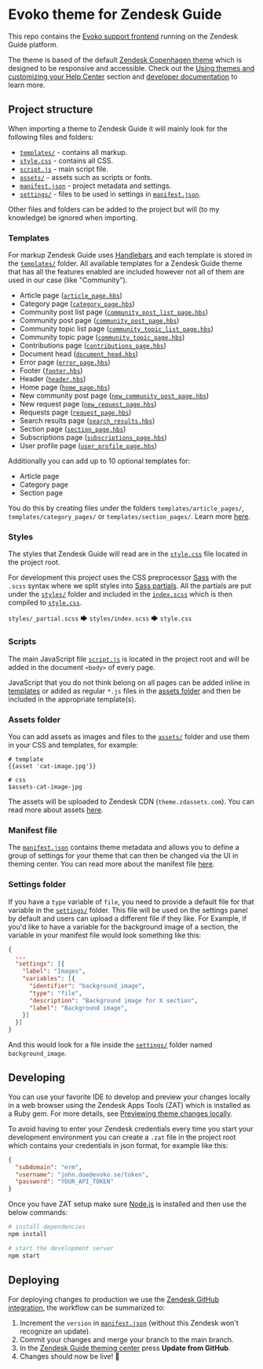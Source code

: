 # Evoko theme for Zendesk Guide

This repo contains the [Evoko support frontend](https://support.evoko.se/hc/en-us) running on the Zendesk Guide platform.

The theme is based of the default [Zendesk Copenhagen theme](https://github.com/zendesk/copenhagen_theme) which is designed to be responsive and accessible. Check out the [Using themes and customizing your Help Center](https://support.zendesk.com/hc/en-us/sections/206670747) section and [developer documentation](https://developer.zendesk.com/apps/docs/help-center-templates/introduction) to learn more.

## Project structure

When importing a theme to Zendesk Guide it will mainly look for the following files and folders:

- [`templates/`](#templates) - contains all markup.
- [`style.css`](#styles) - contains all CSS.
- [`script.js`](#scripts) - main script file.
- [`assets/`](#assets-folder) - assets such as scripts or fonts.
- [`manifest.json`](#manifest-file) - project metadata and settings.
- [`settings/`](#settings-folder) - files to be used in settings in [`manifest.json`](manifest.json).

Other files and folders can be added to the project but will (to my knowledge) be ignored when importing.

### Templates

For markup Zendesk Guide uses [Handlebars](https://handlebarsjs.com/) and each template is stored in the [`templates/`](templates/) folder. All available templates for a Zendesk Guide theme that has all the features enabled are included however not all of them are used in our case (like "Community").

- Article page ([`article_page.hbs`](templates/article_page.hbs))
- Category page ([`category_page.hbs`](templates/category_page.hbs))
- Community post list page ([`community_post_list_page.hbs`](templates/community_post_list_page.hbs))
- Community post page ([`community_post_page.hbs`](templates/community_post_page.hbs))
- Community topic list page ([`community_topic_list_page.hbs`](templates/community_topic_list_page.hbs))
- Community topic page ([`community_topic_page.hbs`](templates/community_topic_page.hbs))
- Contributions page ([`contributions_page.hbs`](templates/contributions_page.hbs))
- Document head ([`document_head.hbs`](templates/document_head.hbs))
- Error page ([`error_page.hbs`](templates/error_page.hbs))
- Footer ([`footer.hbs`](templates/footer.hbs))
- Header ([`header.hbs`](templates/header.hbs))
- Home page ([`home_page.hbs`](templates/home_page.hbs))
- New community post page ([`new_community_post_page.hbs`](templates/new_community_post_page.hbs))
- New request page ([`new_request_page.hbs`](templates/new_request_page.hbs))
- Requests page ([`request_page.hbs`](templates/request_page.hbs))
- Search results page ([`search_results.hbs`](templates/search_results.hbs))
- Section page ([`section_page.hbs`](templates/section_page.hbs))
- Subscriptions page ([`subscriptions_page.hbs`](templates/subscriptions_page.hbs))
- User profile page ([`user_profile_page.hbs`](templates/user_profile_page.hbs))

Additionally you can add up to 10 optional templates for:

- Article page
- Category page
- Section page

You do this by creating files under the folders `templates/article_pages/`, `templates/category_pages/` or `templates/section_pages/`.
Learn more [here](https://support.zendesk.com/hc/en-us/articles/360001948367).

### Styles

The styles that Zendesk Guide will read are in the [`style.css`](style.css) file located in the project root.

For development this project uses the CSS preprocessor [Sass](https://sass-lang.com/) with the `.scss` syntax where we split styles into [Sass partials](https://sass-lang.com/guide#topic-4). All the partials are put under the [`styles/`](styles/) folder and included in the [`index.scss`](styles/index.scss) which is then compiled to [`style.css`](style.css).

`styles/_partial.scss` 🡆 `styles/index.scss` 🡆 `style.css`

### Scripts

The main JavaScript file [`script.js`](script.js) is located in the project root and will be added in the document `<body>` of every page.

JavaScript that you do not think belong on all pages can be added inline in [templates](#templates) or added as regular `*.js` files in the [assets folder](#assets-folder) and then be included in the appropriate template(s).

### Assets folder

You can add assets as images and files to the [`assets/`](assets/) folder and use them in your CSS and templates, for example:

```
# template
{{asset 'cat-image.jpg'}}

# css
$assets-cat-image-jpg
```

The assets will be uploaded to Zendesk CDN (`theme.zdassets.com`). You can read more about assets [here](https://support.zendesk.com/hc/en-us/articles/115012399428).

### Manifest file

The [`manifest.json`](manifest.json) contains theme metadata and allows you to define a group of settings for your theme that can then be changed via the UI in theming center.
You can read more about the manifest file [here](https://support.zendesk.com/hc/en-us/articles/115012547687).

### Settings folder

If you have a `type` variable of `file`, you need to provide a default file for that variable in the [`settings/`](settings/) folder. This file will be used on the settings panel by default and users can upload a different file if they like.
For Example, if you'd like to have a variable for the background image of a section, the variable in your manifest file would look something like this:

```json
{
  ...
  "settings": [{
    "label": "Images",
    "variables": [{
      "identifier": "background_image",
      "type": "file",
      "description": "Background image for X section",
      "label": "Background image",
    }]
  }]
}
```

And this would look for a file inside the [`settings/`](settings/) folder named `background_image`.

## Developing

You can use your favorite IDE to develop and preview your changes locally in a web browser using the Zendesk Apps Tools (ZAT) which is installed as a Ruby gem. For more details, see [Previewing theme changes locally](https://support.zendesk.com/hc/en-us/articles/115012793547).

To avoid having to enter your Zendesk credentials every time you start your development environment you can create a `.zat` file in the project root which contains your credentials in json format, for example like this:

```json
{
  "subdomain": "erm",
  "username": "john.doe@evoko.se/token",
  "password": "YOUR_API_TOKEN"
}
```

Once you have ZAT setup make sure [Node.js](https://nodejs.org/) is installed and then use the below commands:

```bash
# install dependencies
npm install

# start the development server
npm start
```

## Deploying

For deploying changes to production we use the [Zendesk GitHub integration](https://support.zendesk.com/hc/en-us/community/posts/360004400007), the workflow can be summarized to:

1. Increment the `version` in [`manifest.json`](manifest.json) (without this Zendesk won't recognize an update).
2. Commit your changes and merge your branch to the main branch.
3. In the [Zendesk Guide theming center](https://support.evoko.se/theming) press **Update from GitHub**.
4. Changes should now be live! 🎉
